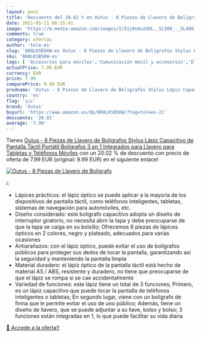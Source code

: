 ```yaml
---
layout: post
title: 'Descuento del 20.02 % en Outus - 8 Piezas de Llavero de Bolígrafo'
date: 2021-05-11 06:15:41
image: 'https://m.media-amazon.com/images/I/51j0nAu2d8L._SL500_._SL400_.jpg'
comments: true
category: ofertas
author: 'tole.es'
slug: 'B08LKSB5KW-es Outus - 8 Piezas de Llavero de Bolígrafos Stylus Lápiz...'
sku: 'B08LKSB5KW-es'
tags: [ 'Accesorios para móviles','Comunicación móvil y accesorios','Electrónica','Punteros para móviles','bolígrafos','lápiz','outus', ]
actualPrice: 7.99 EUR
currency: EUR
price: 7.99
comparePrice: 9.99 EUR
prodname: 'Outus - 8 Piezas de Llavero de Bolígrafos Stylus Lápiz Capacitivo de Pantalla Táctil Portátil  Bolígrafos 3 en 1 Integrados para Llavero para Tabletas y Teléfonos Móviles'
country: 'es'
flag: '🇪🇸'
brand: 'Outus'
buyurl: 'https://www.amazon.es/dp/B08LKSB5KW/?tag=tolees-21'
descuento: '20.02'
average: '7.99'
---
```


Tienes [Outus - 8 Piezas de Llavero de Bolígrafos Stylus Lápiz Capacitivo de Pantalla Táctil Portátil  Bolígrafos 3 en 1 Integrados para Llavero para Tabletas y Teléfonos Móviles](https://www.amazon.es/dp/B08LKSB5KW/?tag=tolees-21) con un 20.02 % de descuento con precio de oferta de 7.99 EUR (original: 9.99 EUR) en el siguiente enlace!

[![Outus - 8 Piezas de Llavero de Bolígrafo](https://m.media-amazon.com/images/I/51j0nAu2d8L._SL500_._SL400_.jpg)](https://www.amazon.es/dp/B08LKSB5KW/?tag=tolees-21)

ℹ️:

- Lápices prácticos: el lápiz óptico se puede aplicar a la mayoría de los dispositivos de pantalla táctil, como teléfonos inteligentes, tabletas, sistemas de navegación para automóviles, etc.
- Diseño considerado: este bolígrafo capacitivo adopta un diseño de interruptor giratorio, no necesita abrir la tapa y debe preocuparse de que la tapa se caiga en su bolsillo; Ofrecemos 8 piezas de lápices ópticos en 2 colores, negro y plateado, adecuados para varias ocasiones
- Antiarañazos: con el lápiz óptico, puede evitar el uso de bolígrafos públicos para proteger sus dedos de tocar la pantalla, garantizando así la seguridad y manteniendo la pantalla limpia
- Material duradero: el lápiz óptico de la pantalla táctil está hecho de material AS / ABS, resistente y duradero, no tiene que preocuparse de que el lápiz se rompa si se cae accidentalmente
- Variedad de funciones: este lápiz tiene un total de 3 funciones; Primero, es un lápiz capacitivo que puede tocar la pantalla de teléfonos inteligentes o tabletas; En segundo lugar, viene con un bolígrafo de firma que le permite evitar el uso de uno público; Además, tiene un diseño de llavero, que se puede adjuntar a su llave, bolso y bolso; 3 funciones están integradas en 1, lo que puede facilitar su vida diaria

[🛒 Accede a la oferta!!](https://www.amazon.es/dp/B08LKSB5KW/?tag=tolees-21)
